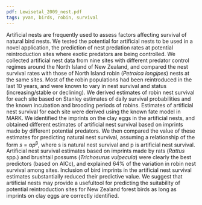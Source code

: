 ```yaml
---
pdf: Lewisetal_2009_nest.pdf
tags: yvan, birds, robin, survival
---
```

Artificial nests are frequently used to assess factors affecting survival of natural bird nests. We tested the potential for artificial nests to be used in a novel application, the prediction of nest predation rates at potential reintroduction sites where exotic predators are being controlled. We collected artificial nest data from nine sites with different predator control regimes around the North Island of New Zealand, and compared the nest survival rates with those of North Island robin (*Petroica longipes*) nests at the same sites. Most of the robin populations had been reintroduced in the last 10 years, and were known to vary in nest survival and status (increasing/stable or declining). We derived estimates of robin nest survival for each site based on Stanley estimates of daily survival probabilities and the known incubation and brooding periods of robins. Estimates of artificial nest survival for each site were derived using the known fate model in MARK. We identified the imprints on the clay eggs in the artificial nests, and obtained different estimates of artificial nest survival based on imprints made by different potential predators. We then compared the value of these estimates for predicting natural nest survival, assuming a relationship of the form *s* = α*p*<sup>β</sup>, where s is natural nest survival and p is artificial nest survival. Artificial nest survival estimates based on imprints made by rats (*Rattus* spp.) and brushtail possums (*Trichosurus vulpecula*) were clearly the best predictors (based on AICc), and explained 64% of the variation in robin nest survival among sites. Inclusion of bird imprints in the artificial nest survival estimates substantially reduced their predictive value. We suggest that artificial nests may provide a usefultool for predicting the suitability of potential reintroduction sites for New Zealand forest birds as long as imprints on clay eggs are correctly identified.
